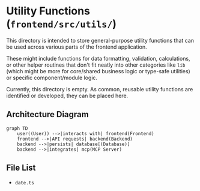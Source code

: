 # Utility Functions (`frontend/src/utils/`)

This directory is intended to store general-purpose utility functions that can be used across various parts of the frontend application.

These might include functions for data formatting, validation, calculations, or other helper routines that don't fit neatly into other categories like `lib` (which might be more for core/shared business logic or type-safe utilities) or specific component/module logic.

Currently, this directory is empty. As common, reusable utility functions are identified or developed, they can be placed here.

## Architecture Diagram
```mermaid
graph TD
    user((User)) -->|interacts with| frontend(Frontend)
    frontend -->|API requests| backend(Backend)
    backend -->|persists| database[(Database)]
    backend -->|integrates| mcp(MCP Server)
```

<!-- File List Start -->
## File List

- `date.ts`


<!-- File List End -->



